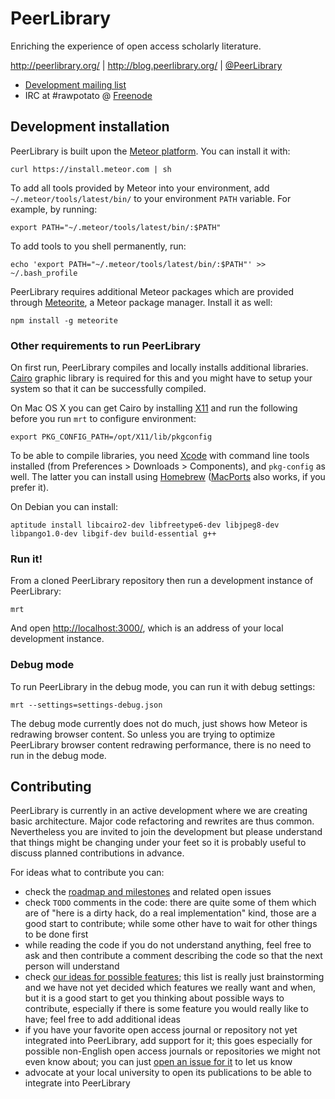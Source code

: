PeerLibrary
===========

Enriching the experience of open access scholarly literature.

http://peerlibrary.org/ | http://blog.peerlibrary.org/ | [@PeerLibrary](https://twitter.com/PeerLibrary)

* [Development mailing list](http://lists.peerlibrary.org/lists/info/dev)
* IRC at #rawpotato @ [Freenode](http://freenode.net/)

Development installation
------------------------

PeerLibrary is built upon the [Meteor platform](http://www.meteor.com/). You can install it with:

    curl https://install.meteor.com | sh

To add all tools provided by Meteor into your environment, add `~/.meteor/tools/latest/bin/` to your
environment `PATH` variable. For example, by running:

    export PATH="~/.meteor/tools/latest/bin/:$PATH"

To add tools to you shell permanently, run:

    echo 'export PATH="~/.meteor/tools/latest/bin/:$PATH"' >> ~/.bash_profile

PeerLibrary requires additional Meteor packages which are provided through
[Meteorite](http://oortcloud.github.com/meteorite/), a Meteor package manager.
Install it as well:

    npm install -g meteorite
    
### Other requirements to run PeerLibrary ###

On first run, PeerLibrary compiles and locally installs additional libraries.
[Cairo](http://cairographics.org/) graphic library is required for this and you
might have to setup your system so that it can be successfully compiled.

On Mac OS X you can get Cairo by installing [X11](http://xquartz.macosforge.org/) and
run the following before you run `mrt` to configure environment:

    export PKG_CONFIG_PATH=/opt/X11/lib/pkgconfig

To be able to compile libraries, you need [Xcode](https://developer.apple.com/xcode/)
with command line tools installed (from Preferences > Downloads > Components),
and `pkg-config` as well. The latter you can install using [Homebrew](http://brew.sh/)
([MacPorts](https://www.macports.org/) also works, if you prefer it).

On Debian you can install:

    aptitude install libcairo2-dev libfreetype6-dev libjpeg8-dev libpango1.0-dev libgif-dev build-essential g++    

### Run it! ###

From a cloned PeerLibrary repository then run a development instance of PeerLibrary:

    mrt

And open [http://localhost:3000/](http://localhost:3000/), which is an address of
your local development instance.



### Debug mode ###

To run PeerLibrary in the debug mode, you can run it with debug settings:

    mrt --settings=settings-debug.json

The debug mode currently does not do much, just shows how Meteor is redrawing browser content. So unless
you are trying to optimize PeerLibrary browser content redrawing performance, there is no need to run in
the debug mode.

Contributing
------------

PeerLibrary is currently in an active development where we are creating
basic architecture. Major code refactoring and rewrites are thus common.
Nevertheless you are invited to join the development but please understand
that things might be changing under your feet so it is probably useful to
discuss planned contributions in advance.

For ideas what to contribute you can:
* check the [roadmap and milestones](https://github.com/peerlibrary/peerlibrary/issues/milestones)
  and related open issues
* check `TODO` comments in the code: there are quite some of them which are of "here is a
  dirty hack, do a real implementation" kind, those are a good start to contribute;
  while some other have to wait for other things to be done first
* while reading the code if you do not understand anything, feel free to ask and then
  contribute a comment describing the code so that the next person will understand
* check [our ideas for possible features](https://github.com/peerlibrary/peerlibrary/wiki/Features);
  this list is really just brainstorming and we have not yet decided which features we
  really want and when, but it is a good start to get you thinking about possible ways
  to contribute, especially if there is some feature you would really like to have;
  feel free to add additional ideas
* if you have your favorite open access journal or repository not yet integrated into
  PeerLibrary, add support for it; this goes especially for possible non-English open
  access journals or repositories we might not even know about; you can just
  [open an issue for it](https://github.com/peerlibrary/peerlibrary/issues/new) to let
  us know
* advocate at your local university to open its publications to be able to integrate
  into PeerLibrary
